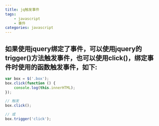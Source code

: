 ```yaml
---
title: jq触发事件
tags: 
    - javascript
    - 事件
categories: javascript
---
```


## 如果使用jquery绑定了事件，可以使用jquery的trigger()方法触发事件，也可以使用click()，绑定事件时使用的函数触发事件，如下:
<!-- more -->

```javascript
var box = $('.box');
box.click(function () {
	console.log(this.innerHTML);
});

// 触发
box.click();

// 或
box.trigger('click');
```
